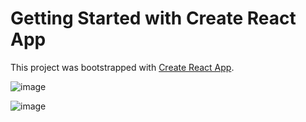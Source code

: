 # Getting Started with Create React App

This project was bootstrapped with [Create React App](https://github.com/facebook/create-react-app).

![image](https://github.com/user-attachments/assets/cf7a6c8e-796e-47f0-9f21-a37f9ea2cb28)

![image](https://github.com/user-attachments/assets/a406bc49-2d71-4ca7-bd2e-3087bf5f9604)
